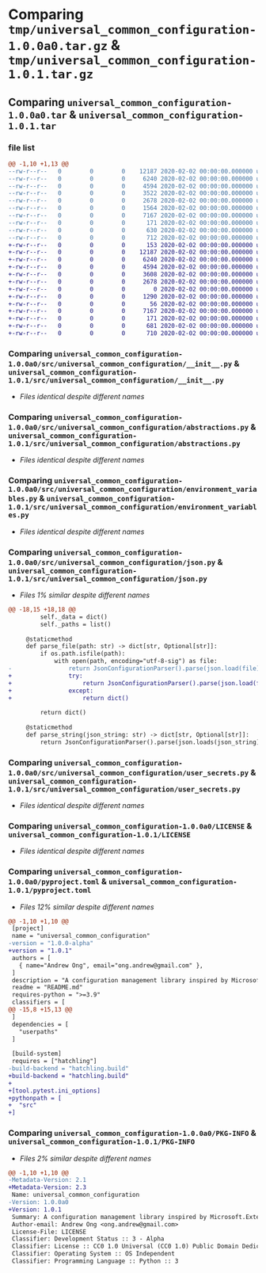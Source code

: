 # Comparing `tmp/universal_common_configuration-1.0.0a0.tar.gz` & `tmp/universal_common_configuration-1.0.1.tar.gz`

## Comparing `universal_common_configuration-1.0.0a0.tar` & `universal_common_configuration-1.0.1.tar`

### file list

```diff
@@ -1,10 +1,13 @@
--rw-r--r--   0        0        0    12187 2020-02-02 00:00:00.000000 universal_common_configuration-1.0.0a0/src/universal_common_configuration/__init__.py
--rw-r--r--   0        0        0     6240 2020-02-02 00:00:00.000000 universal_common_configuration-1.0.0a0/src/universal_common_configuration/abstractions.py
--rw-r--r--   0        0        0     4594 2020-02-02 00:00:00.000000 universal_common_configuration-1.0.0a0/src/universal_common_configuration/environment_variables.py
--rw-r--r--   0        0        0     3522 2020-02-02 00:00:00.000000 universal_common_configuration-1.0.0a0/src/universal_common_configuration/json.py
--rw-r--r--   0        0        0     2678 2020-02-02 00:00:00.000000 universal_common_configuration-1.0.0a0/src/universal_common_configuration/user_secrets.py
--rw-r--r--   0        0        0     1564 2020-02-02 00:00:00.000000 universal_common_configuration-1.0.0a0/.gitignore
--rw-r--r--   0        0        0     7167 2020-02-02 00:00:00.000000 universal_common_configuration-1.0.0a0/LICENSE
--rw-r--r--   0        0        0      171 2020-02-02 00:00:00.000000 universal_common_configuration-1.0.0a0/README.md
--rw-r--r--   0        0        0      630 2020-02-02 00:00:00.000000 universal_common_configuration-1.0.0a0/pyproject.toml
--rw-r--r--   0        0        0      712 2020-02-02 00:00:00.000000 universal_common_configuration-1.0.0a0/PKG-INFO
+-rw-r--r--   0        0        0      153 2020-02-02 00:00:00.000000 universal_common_configuration-1.0.1/.vscode/settings.json
+-rw-r--r--   0        0        0    12187 2020-02-02 00:00:00.000000 universal_common_configuration-1.0.1/src/universal_common_configuration/__init__.py
+-rw-r--r--   0        0        0     6240 2020-02-02 00:00:00.000000 universal_common_configuration-1.0.1/src/universal_common_configuration/abstractions.py
+-rw-r--r--   0        0        0     4594 2020-02-02 00:00:00.000000 universal_common_configuration-1.0.1/src/universal_common_configuration/environment_variables.py
+-rw-r--r--   0        0        0     3608 2020-02-02 00:00:00.000000 universal_common_configuration-1.0.1/src/universal_common_configuration/json.py
+-rw-r--r--   0        0        0     2678 2020-02-02 00:00:00.000000 universal_common_configuration-1.0.1/src/universal_common_configuration/user_secrets.py
+-rw-r--r--   0        0        0        0 2020-02-02 00:00:00.000000 universal_common_configuration-1.0.1/tests/__init__.py
+-rw-r--r--   0        0        0     1290 2020-02-02 00:00:00.000000 universal_common_configuration-1.0.1/tests/test_configuration.py
+-rw-r--r--   0        0        0       56 2020-02-02 00:00:00.000000 universal_common_configuration-1.0.1/.gitignore
+-rw-r--r--   0        0        0     7167 2020-02-02 00:00:00.000000 universal_common_configuration-1.0.1/LICENSE
+-rw-r--r--   0        0        0      171 2020-02-02 00:00:00.000000 universal_common_configuration-1.0.1/README.md
+-rw-r--r--   0        0        0      681 2020-02-02 00:00:00.000000 universal_common_configuration-1.0.1/pyproject.toml
+-rw-r--r--   0        0        0      710 2020-02-02 00:00:00.000000 universal_common_configuration-1.0.1/PKG-INFO
```

### Comparing `universal_common_configuration-1.0.0a0/src/universal_common_configuration/__init__.py` & `universal_common_configuration-1.0.1/src/universal_common_configuration/__init__.py`

 * *Files identical despite different names*

### Comparing `universal_common_configuration-1.0.0a0/src/universal_common_configuration/abstractions.py` & `universal_common_configuration-1.0.1/src/universal_common_configuration/abstractions.py`

 * *Files identical despite different names*

### Comparing `universal_common_configuration-1.0.0a0/src/universal_common_configuration/environment_variables.py` & `universal_common_configuration-1.0.1/src/universal_common_configuration/environment_variables.py`

 * *Files identical despite different names*

### Comparing `universal_common_configuration-1.0.0a0/src/universal_common_configuration/json.py` & `universal_common_configuration-1.0.1/src/universal_common_configuration/json.py`

 * *Files 1% similar despite different names*

```diff
@@ -18,15 +18,18 @@
         self._data = dict()
         self._paths = list()
 
     @staticmethod
     def parse_file(path: str) -> dict[str, Optional[str]]:
         if os.path.isfile(path):
             with open(path, encoding="utf-8-sig") as file:
-                return JsonConfigurationParser().parse(json.load(file))
+                try:
+                    return JsonConfigurationParser().parse(json.load(file))
+                except:
+                    return dict()
 
         return dict()
 
     @staticmethod
     def parse_string(json_string: str) -> dict[str, Optional[str]]:
         return JsonConfigurationParser().parse(json.loads(json_string))
```

### Comparing `universal_common_configuration-1.0.0a0/src/universal_common_configuration/user_secrets.py` & `universal_common_configuration-1.0.1/src/universal_common_configuration/user_secrets.py`

 * *Files identical despite different names*

### Comparing `universal_common_configuration-1.0.0a0/LICENSE` & `universal_common_configuration-1.0.1/LICENSE`

 * *Files identical despite different names*

### Comparing `universal_common_configuration-1.0.0a0/pyproject.toml` & `universal_common_configuration-1.0.1/pyproject.toml`

 * *Files 12% similar despite different names*

```diff
@@ -1,10 +1,10 @@
 [project]
 name = "universal_common_configuration"
-version = "1.0.0-alpha"
+version = "1.0.1"
 authors = [
   { name="Andrew Ong", email="ong.andrew@gmail.com" },
 ]
 description = "A configuration management library inspired by Microsoft.Extensions.Configuration."
 readme = "README.md"
 requires-python = ">=3.9"
 classifiers = [
@@ -15,8 +15,13 @@
 ]
 dependencies = [
   "userpaths"
 ]
 
 [build-system]
 requires = ["hatchling"]
-build-backend = "hatchling.build"
+build-backend = "hatchling.build"
+
+[tool.pytest.ini_options]
+pythonpath = [
+  "src"
+]
```

### Comparing `universal_common_configuration-1.0.0a0/PKG-INFO` & `universal_common_configuration-1.0.1/PKG-INFO`

 * *Files 2% similar despite different names*

```diff
@@ -1,10 +1,10 @@
-Metadata-Version: 2.1
+Metadata-Version: 2.3
 Name: universal_common_configuration
-Version: 1.0.0a0
+Version: 1.0.1
 Summary: A configuration management library inspired by Microsoft.Extensions.Configuration.
 Author-email: Andrew Ong <ong.andrew@gmail.com>
 License-File: LICENSE
 Classifier: Development Status :: 3 - Alpha
 Classifier: License :: CC0 1.0 Universal (CC0 1.0) Public Domain Dedication
 Classifier: Operating System :: OS Independent
 Classifier: Programming Language :: Python :: 3
```

